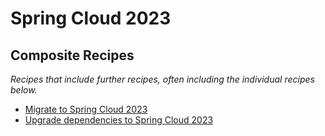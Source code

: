 # Spring Cloud 2023

## Composite Recipes

_Recipes that include further recipes, often including the individual recipes below._

* [Migrate to Spring Cloud 2023](./upgradespringcloud_2023.md)
* [Upgrade dependencies to Spring Cloud 2023](./dependencyupgrades.md)


